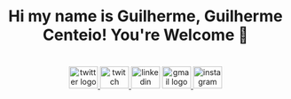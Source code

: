 <div align="center">
  <h1>Hi my name is Guilherme, Guilherme Centeio! You're Welcome 👋</h1>
</div>

<div align="center">
<div align="center">
  <a href="![CENTEIOOj's Stats](https://github-readme-stats.vercel.app/api?username=CENTEIOOj&theme=tokyonight&show_icons=true&hide_border=false&count_private=true)" src="https://awesome-github-stats.azurewebsites.net/user-stats/CENTEIOOj?cardType=level&theme=tokyonight&preferLogin=false&Title=DD0000" />  </a>
</div>
</div>

###

###

<br clear="both">

<div align="center">
  <a href="https://x.com/CENTEIOO" target="_blank">
    <img src="https://raw.githubusercontent.com/maurodesouza/profile-readme-generator/master/src/assets/icons/social/twitter/default.svg" width="52" height="40" alt="twitter logo"  />
  </a>
  <a href="https://twitch.tv/CENTEIOOj" target="_blank">
    <img src="https://raw.githubusercontent.com/maurodesouza/profile-readme-generator/master/src/assets/icons/social/twitch/default.svg" width="52" height="40" alt="twitch logo"  />
  </a>
  <img src="https://raw.githubusercontent.com/maurodesouza/profile-readme-generator/master/src/assets/icons/social/linkedin/default.svg" width="52" height="40" alt="linkedin logo"  />
  <a href="gamsilva10@gmail.com" target="_blank">
    <img src="https://raw.githubusercontent.com/maurodesouza/profile-readme-generator/master/src/assets/icons/social/gmail/default.svg" width="52" height="40" alt="gmail logo"  />
  </a>
  <a href="https://instagram.com/_guilherme.centeio_" target="_blank">
    <img src="https://raw.githubusercontent.com/maurodesouza/profile-readme-generator/master/src/assets/icons/social/instagram/default.svg" width="52" height="40" alt="instagram logo"  />
    <br>
  </a>
</div>

###

###
 
